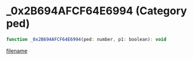 # _0x2B694AFCF64E6994 (Category ped)

```js
function _0x2B694AFCF64E6994(ped: number, p1: boolean): void
```

[filename](_0x2B694AFCF64E6994_m.md ':include')